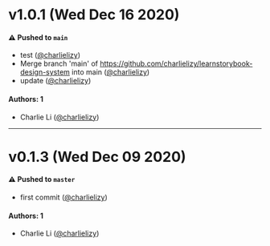 # v1.0.1 (Wed Dec 16 2020)

#### ⚠️ Pushed to `main`

- test ([@charlielizy](https://github.com/charlielizy))
- Merge branch 'main' of https://github.com/charlielizy/learnstorybook-design-system into main ([@charlielizy](https://github.com/charlielizy))
- update ([@charlielizy](https://github.com/charlielizy))

#### Authors: 1

- Charlie Li ([@charlielizy](https://github.com/charlielizy))

---

# v0.1.3 (Wed Dec 09 2020)

#### ⚠️ Pushed to `master`

- first commit ([@charlielizy](https://github.com/charlielizy))

#### Authors: 1

- Charlie Li ([@charlielizy](https://github.com/charlielizy))
